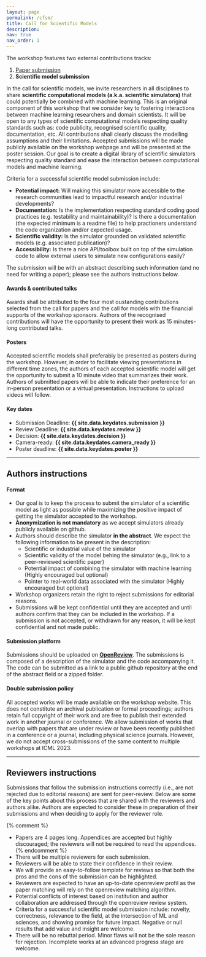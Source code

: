 ```yaml
---
layout: page
permalink: /cfsm/
title: Call for Scientific Models
description:
nav: true
nav_order: 1
---
```


The workshop features two external contributions tracks:
1. [Paper submission](/2023/cfp/)
2. **Scientific model submission**

In the call for scientific models, we invite researchers in all disciplines to share **scientific computational models (a.k.a. scientific simulators)** that could potentially be combined with machine learning.
This is an original component of this workshop that we consider key to fostering interactions between machine learning researchers and domain scientists. It will be open to any types of scientific computational models respecting quality standards such as: code publicity, recognised scientific quality, documentation, etc. All contributions shall clearly discuss the modelling assumptions and their limitations. Accepted submissions will be made publicly available on the workshop webpage and will be presented at the poster session. Our goal is to create a digital library of scientific simulators respecting quality standard and ease the interaction between computational models and machine learning.

Criteria for a successful scientific model submission include:
- **Potential impact:** Will making this simulator more accessible to the research communities lead to impactful research and/or industrial developments?
- **Documentation:** Is the implementation respecting standard coding good practices (e.g. testability and maintainability)? Is there a documentation (the expected minimum is a readme file) to help practioners understand the code organization and/or expected usage.
- **Scientific validity:** Is the simulator grounded on validated scientific models (e.g. associated publication)?
- **Accessibility:** Is there a nice API/toolbox built on top of the simulation code to allow external users to simulate new configurations easily?

The submission will be with an abstract describing such information (and no need for writing a paper); please see the authors instructions below.

#### Awards & contributed talks
Awards shall be attributed to the four most oustanding contributions selected from the call for papers and the call for models with the financial supports of the workshop sponsors. Authors of the recognised contributions will have the opportunity to present their work as 15 minutes-long contributed talks.

#### Posters
Accepted scientific models shall preferably be presented as posters during the workshop. However, in order to facilitate viewing presentations in different time zones, the authors of each accepted scientific model will get the opportunity to submit a 10 minute video that summarizes their work. Authors of submitted papers will be able to indicate their preference for an in-person presentation or a virtual presentation. Instructions to upload videos will follow.

#### Key dates

- Submission Deadline: **{{ site.data.keydates.submission }}**
- Review Deadline: **{{ site.data.keydates.review }}**
- Decision: **{{ site.data.keydates.decision }}**
- Camera-ready: **{{ site.data.keydates.camera_ready }}**
- Poster deadline: **{{ site.data.keydates.poster }}**

---

## Authors instructions

#### Format
- Our goal is to keep the process to submit the simulator of a scientific model as light as possible while maximizing the positive impact of getting the simulator accepted to the workshop.
- **Anonymization is not mandatory** as we accept simulators already publicly available on github.
- Authors should describe the simulator **in the abstract**. We expect the following information to be present in the description:
    - Scientific or industrial value of the simulator
    - Scientific validity of the model behing the simulator (e.g., link to a peer-reviewed scientific paper)
    - Potential impact of combining the simulator with machine learning (Highly encouraged but optional)
    - Pointer to real-world data associated with the simulator (Highly encouraged but optional)
- Workshop organizers retain the right to reject submissions for editorial reasons.
- Submissions will be kept confidential until they are accepted and until authors confirm that they can be included in the workshop. If a submission is not accepted, or withdrawn for any reason, it will be kept confidential and not made public.

#### Submission platform
Submissions should be uploaded on **[OpenReview](https://openreview.net/group?id=ICML.cc/2023/Workshop/SynS_and_ML)**.
The submissions is composed of a description of the simulator and the code accompanying it. The code can be submitted as a link to a public github repository at the end of the abstract field or a zipped folder.

#### Double submission policy
All accepted works will be made available on the workshop website. This does not constitute an archival publication or formal proceedings; authors retain full copyright of their work and are free to publish their extended work in another journal or conference. We allow submission of works that overlap with papers that are under review or have been recently published in a conference or a journal, including physical science journals. However, we do not accept cross-submissions of the same content to multiple workshops at ICML 2023.

---

## Reviewers instructions
Submissions that follow the submission instructions correctly (i.e., are not rejected due to editorial reasons) are sent for peer-review. Below are some of the key points about this process that are shared with the reviewers and authors alike. Authors are expected to consider these in preparation of their submissions and when deciding to apply for the reviewer role.

{% comment %}
- Papers are 4 pages long. Appendices are accepted but highly discouraged; the reviewers will not be required to read the appendices.
{% endcomment %}
- There will be multiple reviewers for each submission.
- Reviewers will be able to state their confidence in their review.
- We will provide an easy-to-follow template for reviews so that both the pros and the cons of the submission can be highlighted.
- Reviewers are expected to have an up-to-date openreview profil as the paper matching will rely on the openreview matching algorithm.
- Potential conflicts of interest based on institution and author collaboration are addressed through the openreview review system.
- Criteria for a successful scientific model submission include: novelty, correctness, relevance to the field, at the intersection of ML and sciences, and showing promise for future impact. Negative or null results that add value and insight are welcome.
- There will be no rebuttal period. Minor flaws will not be the sole reason for rejection. Incomplete works at an advanced progress stage are welcome.
